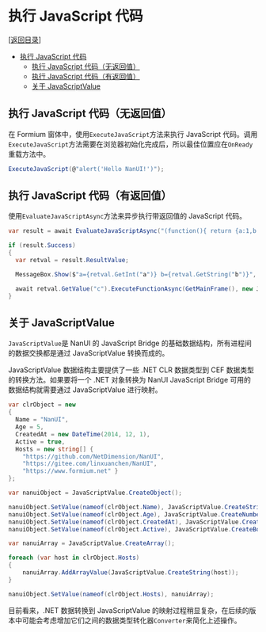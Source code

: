 # 执行 JavaScript 代码

[[返回目录](README.md)]

- [执行 JavaScript 代码](#执行-javascript-代码)
  - [执行 JavaScript 代码（无返回值）](#执行-javascript-代码无返回值)
  - [执行 JavaScript 代码（有返回值）](#执行-javascript-代码有返回值)
  - [关于 JavaScriptValue](#关于-javascriptvalue)

## 执行 JavaScript 代码（无返回值）

在 Formium 窗体中，使用`ExecuteJavaScript`方法来执行 JavaScript 代码。调用`ExecuteJavaScript`方法需要在浏览器初始化完成后，所以最佳位置应在`OnReady`重载方法中。

```csharp
ExecuteJavaScript(@"alert('Hello NanUI!')");
```

## 执行 JavaScript 代码（有返回值）

使用`EvaluateJavaScriptAsync`方法来异步执行带返回值的 JavaScript 代码。

```csharp
var result = await EvaluateJavaScriptAsync("(function(){ return {a:1,b:\"hello\",c:(s)=>alert(s)}; })()");

if (result.Success)
{
  var retval = result.ResultValue;

  MessageBox.Show($"a={retval.GetInt("a")} b={retval.GetString("b")}", "Value from JavaScript");

  await retval.GetValue("c").ExecuteFunctionAsync(GetMainFrame(), new JavaScriptValue[] { JavaScriptValue.CreateString("Hello from C#") });
}
```

## 关于 JavaScriptValue

`JavaScriptValue`是 NanUI 的 JavaScript Bridge 的基础数据结构，所有进程间的数据交换都是通过 JavaScriptValue 转换而成的。

JavaScriptValue 数据结构主要提供了一些 .NET CLR 数据类型到 CEF 数据类型的转换方法。如果要将一个 .NET 对象转换为 NanUI JavaScript Bridge 可用的数据结构就需要通过 JavaScriptValue 进行映射。

```csharp
var clrObject = new
{
  Name = "NanUI",
  Age = 5,
  CreatedAt = new DateTime(2014, 12, 1),
  Active = true,
  Hosts = new string[] {
    "https://github.com/NetDimension/NanUI",
    "https://gitee.com/linxuanchen/NanUI",
    "https://www.formium.net" }
};

var nanuiObject = JavaScriptValue.CreateObject();

nanuiObject.SetValue(nameof(clrObject.Name), JavaScriptValue.CreateString(clrObject.Name));
nanuiObject.SetValue(nameof(clrObject.Age), JavaScriptValue.CreateNumber(clrObject.Age));
nanuiObject.SetValue(nameof(clrObject.CreatedAt), JavaScriptValue.CreateDateTime(clrObject.CreatedAt));
nanuiObject.SetValue(nameof(clrObject.Active), JavaScriptValue.CreateBool(clrObject.Active));

var nanuiArray = JavaScriptValue.CreateArray();

foreach (var host in clrObject.Hosts)
{
    nanuiArray.AddArrayValue(JavaScriptValue.CreateString(host));
}

nanuiObject.SetValue(nameof(clrObject.Hosts), nanuiArray);
```

目前看来，.NET 数据转换到 JavaScriptValue 的映射过程稍显复杂，在后续的版本中可能会考虑增加它们之间的数据类型转化器`Converter`来简化上述操作。

